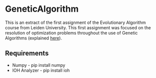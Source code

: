 # GeneticAlgorithm
This is an extract of the first assignment of the Evolutionary Algorithm course from Leiden University. This first assignment was focused on the resolution of optimization problems throughout the use of Genetic Algorithms (explained [here](./report_extract.pdf)).

## Requirements
<ul>
  <li>Numpy - pip install numpy</li>
  <li>IOH Analyzer - pip install ioh</li>
</ul>
